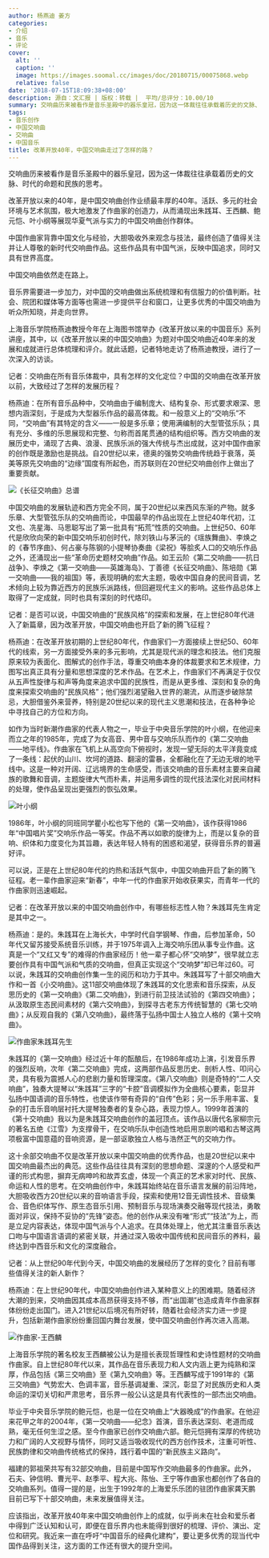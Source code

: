 ```yaml
---
author: 杨燕迪 姜方
categories:
- 介绍
- 音乐
- 评论
cover:
  alt: ''
  caption: ''
  image: https://images.soomal.cc/images/doc/20180715/00075868.webp
  relative: false
date: '2018-07-15T18:09:38+08:00'
description: 源自：文汇报 | 版权：转载 |  平均/总评分：10.00/10
summary: 交响曲历来被看作是音乐圣殿中的器乐皇冠，因为这一体裁往往承载着历史的文脉、时代的命题和民族的思考。改革开放以来的40年，是中国交响曲创作业绩最丰厚的40年。活跃、多元的社会环境与艺术氛围，极大地激发了作曲家的创造力……
tags:
- 音乐创作
- 中国交响曲
- 交响曲
- 中国音乐
title: 改革开放40年，中国交响曲走过了怎样的路？
---
```


交响曲历来被看作是音乐圣殿中的器乐皇冠，因为这一体裁往往承载着历史的文脉、时代的命题和民族的思考。

改革开放以来的40年，是中国交响曲创作业绩最丰厚的40年。活跃、多元的社会环境与艺术氛围，极大地激发了作曲家的创造力，从而涌现出朱践耳、王西麟、鲍元恺、叶小纲等展现华夏气派与实力的中国交响曲创作群体。

中国作曲家背靠中国文化与经验，大胆吸收外来观念与技法，最终创造了值得关注并让人尊敬的新时代交响曲作品。这些作品具有中国气派，反映中国追求，同时又具有世界高度。

中国交响曲依然走在路上。

音乐界需要进一步加力，对中国的交响曲做出系统梳理和有信服力的价值判断。社会、院团和媒体等方面等也需进一步提供平台和窗口，让更多优秀的中国交响曲为听众所知晓，并走向世界。

上海音乐学院杨燕迪教授今年在上海图书馆举办《改革开放以来的中国音乐》系列讲座，其中，以《改革开放以来的中国交响曲》为题对中国交响曲近40年来的发展和成就进行总体梳理和评介。就此话题，记者特地走访了杨燕迪教授，进行了一次深入的访谈。

记者：交响曲在所有音乐体裁中，具有怎样的文化定位？中国的交响曲在改革开放以前，大致经过了怎样的发展历程？

杨燕迪：在所有音乐品种中，交响曲由于编制庞大、结构复杂、形式要求艰深、思想内涵深刻，于是成为大型器乐作品的最高体裁。和一般意义上的“交响乐”不同，“交响曲”有其特定的含义――一般是多乐章；使用满编制的大型管弦乐队；具有充分、多维的乐思展现和完整、匀称而首尾贯通的结构组织等。西方交响曲的发展历史中，涌现了古典、浪漫、民族乐派的强大传统与杰出成就，这对中国作曲家的创作既是激励也是挑战。自20世纪以来，德奥的强势交响曲传统趋于衰落，英美等原先交响曲的“边缘”国度有所起色，而苏联则在20世纪交响曲创作上做出了重要贡献。

![《长征交响曲》总谱](https://images.soomal.cc/images/doc/20180715/00075867_01.webp)





中国交响曲的发展轨迹和西方完全不同，属于20世纪以来西风东渐的产物。就多乐章、大型管弦乐队的交响曲而论，中国最早的作品出现在上世纪40年代初，江文也、冼星海、马思聪写出了第一批具有“拓荒”性质的交响曲。上世纪50、60年代是欣欣向荣的新中国交响乐初创时代，除刘铁山与茅沅的《瑶族舞曲》、李焕之的《春节序曲》、何占豪与陈钢的小提琴协奏曲《梁祝》等脍炙人口的交响乐作品之外，还涌现出一些“革命历史题材交响曲”作品。如王云阶《第二交响曲――抗日战争》、李焕之《第一交响曲――英雄海岛》、丁善德《长征交响曲》、陈培勋《第一交响曲――我的祖国》等，表现明确的宏大主题，吸收中国自身的民间音调，艺术倾向上较为靠近西方的民族乐派路线，但回避现代主义的影响。这些作品总体上取得了一定成就，同时也具有深刻的时代烙印。

记者：是否可以说，中国交响曲的“民族风格”的探索和发展，在上世纪80年代进入了新篇章，因为改革开放，中国交响曲也开启了新的腾飞征程？

杨燕迪：在改革开放初期的上世纪80年代，作曲家们一方面接续上世纪50、60年代的线索，另一方面接受外来的多元影响，尤其是现代派的理念和技法。他们克服原来较为表面化、图解式的创作手法，尊重交响曲本身的体裁要求和艺术规律，力图写出真正具有分量和思想深度的艺术作品。在艺术上，作曲家们不再满足于仅仅从五声性旋律与和声等角度来追求中国的民族性，而是从更多维、深刻和复杂的角度来探索交响曲的“民族风格”；他们强烈渴望融入世界的潮流，从而逐步破除禁忌，大胆借鉴外来营养，特别是20世纪以来的现代主义思潮和技法，在各种争论中寻找自己的方位和方向。

如作为当时新潮作曲家的代表人物之一，毕业于中央音乐学院的叶小纲，在他迎来而立之年的1985年，完成了为女高音、男中音与交响乐队而作的《第二交响曲――地平线》。作曲家在飞机上从高空向下俯视时，发现一望无际的太平洋竟变成了一条线：起伏的山川、坎坷的道路、翻滚的雷暴，全都融化在了无边无垠的地平线中。这是一种对开阔、辽远境界的生命感受，而该交响曲的音乐素材主要来自藏族的歌舞和音调，主题旋律大气而朴素，并运用多调性的现代技法深化对民间材料的处理，使作品呈现出更强烈的恢弘效果。

![叶小纲](https://images.soomal.cc/images/doc/20180715/00075866.webp)





1986年，叶小纲的同班同学瞿小松也写下他的《第一交响曲》，该作获得1986年“中国唱片奖”交响乐作品一等奖。作品不再以如歌的旋律为上，而是以复杂的音响、织体和力度变化为其旨趣，表达年轻人特有的困惑和渴望，获得音乐界的普遍好评。

可以说，正是在上世纪80年代的灼热和活跃气氛中，中国交响曲开启了新的腾飞征程。老一辈作曲家迎来“新春”，中年一代的作曲家开始收获果实，而青年一代的作曲家则迅速崛起。

记者：在改革开放以来的中国交响曲创作中，有哪些标志性人物？朱践耳先生肯定是其中之一。

杨燕迪：是的。朱践耳在上海长大，中学时代自学钢琴、作曲，后参加革命，50年代又留苏接受系统音乐训练，并于1975年调入上海交响乐团从事专业作曲。这真是一个“又红又专”的难得的作曲家经历！他一辈子都心怀“交响梦”，很早就立志要创作具有中国气派和气质的交响曲，但真正实现这个“交响梦”却已年过60。可以说，朱践耳的交响曲创作集一生的阅历和功力于其中。朱践耳写了十部交响曲大作和一首《小交响曲》。这11部交响曲体现了朱践耳的文化思索和音乐探索，从反思历史的《第一交响曲》《第二交响曲》，到进行前卫技法试验的《第四交响曲》；从汲取原生态民间素材的《第六交响曲》，到探寻古老东方传统智慧的《第七交响曲》；从反观自我的《第八交响曲》，最终落于弘扬中国士人独立人格的《第十交响曲》。

![作曲家朱践耳先生](https://images.soomal.cc/images/doc/20170817/00069740.webp)





朱践耳的《第一交响曲》经过近十年的酝酿后，在1986年成功上演，引发音乐界的强烈反响，次年《第二交响曲》完成，这两部作品反思历史、剖析人性、叩问心灵，具有极为震撼人心的悲剧力量和哲理深度。《第八交响曲》则是奇特的“二人交响曲”，独奏大提琴以“朱践耳”三字的“卡腔”音调模拟作为全曲核心要素，彰显并弘扬中国语调的音乐特性，也使该作带有奇异的“自传”色彩；另一乐手用丰富、复杂的打击乐音响层衬托大提琴独奏者的复杂心路，表现力惊人。1999年首演的《第十交响曲》我以为是朱践耳交响曲创作的盖冠顶点。该作品以唐代名家柳宗元的著名五绝《江雪》为支撑骨干，在交响乐队中创造性地启用京剧吟唱和古琴这两项极富中国意蕴的音响资源，是一部讴歌独立人格与浩然正气的交响力作。

这十余部交响曲不仅是改革开放以来中国交响曲的优秀作品，也是20世纪以来中国交响曲最杰出的典范。这些作品往往具有深刻的思想命题、深邃的个人感受和严谨的形式构思，摒弃无病呻吟和故弄玄虚，体现一个真正的艺术家对时代、民族、命运和人性的思考。在交响曲创作中，朱践耳始终站在音乐语言发展的前沿阵地，大胆吸收西方20世纪以来的音响语言手段，探索和使用12音无调性技术、音级集合、音色织体写作、原生态音乐引用、预制音乐与现场演奏交融等现代技法，勇敢面对非议，保持不妥协的“先锋”姿态。他的创作从来没有唯“形式”“技法”为上，而是立足内容表达，体现中国气派与个人追求。在具体处理上，他尤其注重音乐表达口吻与中国语言语调的紧密关联，并通过深入吸收中国传统和民间音乐的养料，最终达到中西音乐和文化的深度融合。

记者：从上世纪90年代到今天，中国交响曲的发展经历了怎样的变化？目前有哪些值得关注的新人新作？

杨燕迪：在上世纪90年代，中国交响曲创作进入某种意义上的困难期。随着经济大潮的到来，交响曲因其成本高昂获得支持不够，而“出国潮”也造成青年作曲家群体纷纷走出国门。进入21世纪以后境况有所好转，随着社会经济实力进一步提升，包括新潮作曲家纷纷重回国内舞台发展，使中国交响曲创作再次进入高潮。

![作曲家-王西麟](https://images.soomal.cc/images/doc/20111011/00013984_01.webp)





上海音乐学院的著名校友王西麟被公认为是擅长表现哲理性和史诗性题材的交响曲作曲家。自上世纪80年代以来，其作品在音乐表现力和人文内涵上更为纯熟和深厚，作品包括《第三交响曲》至《第九交响曲》等。王西麟写成于1991年的《第三交响曲》气势宏大、色调丰富，音乐基调凝重、深沉，彰显了对民族历史和人类命运的深切关切和严肃思考，音乐界一般公认这是具有代表性的一部杰出交响曲。

毕业于中央音乐学院的鲍元恺，也是一位在交响曲上“大器晚成”的作曲家。在他迎来花甲之年的2004年，《第一交响曲――纪念》首演，音乐表达深刻、老道而成熟，毫无任何生涩之感。至今作曲家已创作交响曲六部。鲍元恺拥有深厚的传统功力和广阔的人文视野与情怀，同时又适当吸收现代的西方创作技术，注重可听性、民族韵律和交响曲传统格式的保持，践行着中国的“新民族主义路向”。

福建的郭祖荣共写有32部交响曲，目前是中国写作交响曲最多的作曲家。此外，石夫、钟信明、曹光平、赵季平、程大兆、陈怡、王宁等作曲家也都创作了各自的交响曲系列。值得一提的是，出生于1992年的上海爱乐乐团的驻团作曲家龚天鹏目前已写下十部交响曲，未来发展值得关注。

应该指出，改革开放40年来中国交响曲创作上的成就，似乎尚未在社会和爱乐者中得到广泛认知和认可，即便在音乐界内也未能得到很好的梳理、评价、演出、定位和研究。我近来一直在呼吁“中国音乐的经典化建构”，要让更多优秀的现当代中国作品得到关注，这方面的工作还有很大的提升空间。